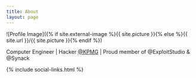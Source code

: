 ```yaml
---
title: About
layout: page
---
```

![Profile Image]({% if site.external-image %}{{ site.picture }}{% else %}{{ site.url }}/{{ site.picture }}{% endif %})

<p>Computer Engineer | Hacker <a href="https://home.kpmg/ee/en/" target="_blank">@KPMG</a> | Proud member of @ExploitStudio & @Synack</p>

{% include social-links.html %}

<div class="social-links"> <a class="link" data-title="facebook.com/muskecan" href="https://facebook.com/muskecan" target="_blank" rel="noopener"> <svg class="icon icon-facebook"><use xlink:href="#icon-facebook"></use></svg> </a> <a class="link" data-title="twitter.com/muskecan" href="https://twitter.com/muskecan" target="_blank" rel="noopener"> <svg class="icon icon-twitter"><use xlink:href="#icon-twitter"></use></svg> </a> <a class="link" data-title="linkedin.com/in/muskecan" href="https://www.linkedin.com/in/muskecan" target="_blank" rel="noopener"> <svg class="icon icon-linkedin"><use xlink:href="#icon-linkedin"></use></svg> </a> <a class="link" data-title="github.com/muskecan" href="https://github.com/muskecan" target="_blank" rel="noopener"> <svg class="icon icon-github"><use xlink:href="#icon-github"></use></svg> </a> </div>